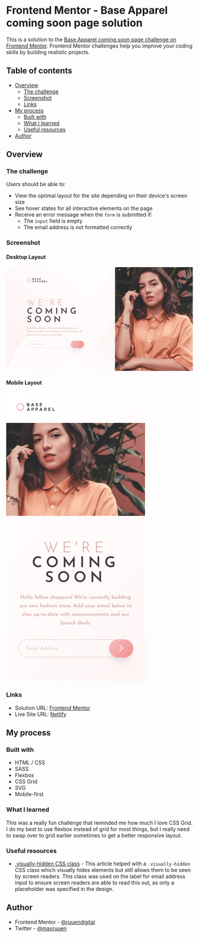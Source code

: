 # Frontend Mentor - Base Apparel coming soon page solution

This is a solution to the [Base Apparel coming soon page challenge on Frontend Mentor](https://www.frontendmentor.io/challenges/base-apparel-coming-soon-page-5d46b47f8db8a7063f9331a0). Frontend Mentor challenges help you improve your coding skills by building realistic projects.

## Table of contents

- [Overview](#overview)
  - [The challenge](#the-challenge)
  - [Screenshot](#screenshot)
  - [Links](#links)
- [My process](#my-process)
  - [Built with](#built-with)
  - [What I learned](#what-i-learned)
  - [Useful resources](#useful-resources)
- [Author](#author)

## Overview

### The challenge

Users should be able to:

- View the optimal layout for the site depending on their device's screen size
- See hover states for all interactive elements on the page
- Receive an error message when the `form` is submitted if:
  - The `input` field is empty
  - The email address is not formatted correctly

### Screenshot

#### Desktop Layout

![](./desktop-screenshot.png)

#### Mobile Layout

![](./mobile-screenshot.png)

### Links

- Solution URL: [Frontend Mentor](https://www.frontendmentor.io/solutions/base-apparel-coming-soon-page-with-scss-and-bem-jWhMLtekL)
- Live Site URL: [Netlify](https://rd-challenge-apparel-coming-soon.netlify.app/)

## My process

### Built with

- HTML / CSS
- SASS
- Flexbox
- CSS Grid
- SVG
- Mobile-first

### What I learned

This was a really fun challenge that reminded me how much I love CSS Grid. I do my best to use flexbox instead of grid for most things, but I really need to swap over to grid earlier sometimes to get a better responsive layout.

### Useful resources

- [.visually-hidden CSS class](https://www.a11ywithlindsey.com/blog/introduction-accessible-labeling) - This article helped with a `.visually-hidden` CSS class which visually hides elements but still allows them to be seen by screen readers. This class was used on the label for email address input to ensure screen readers are able to read this out, as only a placeholder was specified in the design.

## Author

- Frontend Mentor - [@ruuendigital](https://www.frontendmentor.io/profile/ruuendigital)
- Twitter - [@maxruuen](https://www.twitter.com/maxruuen)
